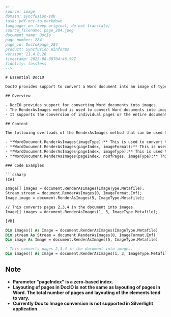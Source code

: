 ```html
<!-- 
source: image
domain: syncfusion-sdk
task: pdf-ocr-to-markdown
language: en (keep original; do not translate)
source_filename: page_284.jpeg
document_name: DocIo
page_number: 284
page_id: DocIo#page_284
product: Syncfusion Winforms
version: 11.4.0.26
timestamp: 2025-08-09T04:46:59Z
fidelity: lossless
-->

# Essential DocIO

DocIO provides support to convert a Word document into an image of type Bitmap or EMF. It enables to easily convert a single specified page, group of pages or a whole document into image format.

## Overview

- DocIO provides support for converting Word documents into images.
- The RenderAsImages method is used to convert Word documents into images.
- It supports the conversion of individual pages or the entire document into various image formats.

## Content

The following overloads of the RenderAsImages method that can be used to convert a Word document into an image:

- **WordDocument.RenderAsImages(imageType):** This is used to convert the whole document into an image.
- **WordDocument.RenderAsImages(pageIndex, imageFormat):** This is used to render/convert a particular page of the document into an image; it returns the resultant image of type Stream.
- **WordDocument.RenderAsImages(pageIndex, imageType):** This is used to render/convert a particular page of the document into an image; it returns the resultant image of type Image.
- **WordDocument.RenderAsImages(pageIndex, noOfPages, imageType):** This is used to render/convert multiple number of pages in the document, starting from the specified page index. It returns the resultant image of type `Image[]` array.

### Code Examples

```csharp
[C#]

Image[] images = document.RenderAsImages(ImageType.Metafile);
Stream stream = document.RenderAsImages(0, ImageFormat.Emf);
Image image = document.RenderAsImages(5, ImageType.Metafile);

// This converts pages 2,3,4 in the document into images.
Image[] images = document.RenderAsImages(1, 3, ImageType.Metafile);
```

```vb
[VB]

Dim images() As Image = document.RenderAsImages(ImageType.Metafile)
Dim stream As Stream = document.RenderAsImages(0, ImageFormat.Emf)
Dim image As Image = document.RenderAsImages(5, ImageType.Metafile)

' This converts pages 2,3,4 in the document into images.
Dim images() As Image = document.RenderAsImages(1, 3, ImageType.Metafile)
```

## Note

- **Parameter "pageIndex" is a zero-based index.**
- **Layouting of pages in DocIO is not the same as layouting of pages in Word. The total number of pages and layouting of the elements tend to vary.**
- **Currently Doc to Image conversion is not supported in Silverlight application.**

<!-- tags: [DocIO, WordDocument, RenderAsImages, Bitmap, EMF, ImageConversion, Syncfusion Winforms, version: 11.4.0.26] keywords: [DocIO, RenderAsImages, Word document, image conversion, multiple pages, specific pages, image format, Stream, Image, Silverlight, C#, VB] -->
```